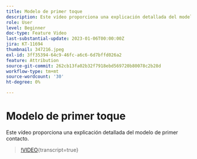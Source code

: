 ```yaml
---
title: Modelo de primer toque
description: Este vídeo proporciona una explicación detallada del modelo de primer contacto.
role: User
level: Beginner
doc-type: Feature Video
last-substantial-update: 2023-01-06T00:00:00Z
jira: KT-11694
thumbnail: 347216.jpeg
exl-id: 3ff35394-64c9-46fc-a6c6-6d7bffd026a2
feature: Attribution
source-git-commit: 262cb13fa02b32f7918ebd569720b80078c2b28d
workflow-type: tm+mt
source-wordcount: '30'
ht-degree: 0%

---
```


# Modelo de primer toque

Este vídeo proporciona una explicación detallada del modelo de primer contacto.

>[!VIDEO](https://video.tv.adobe.com/v/347216/?learn=on){transcript=true}
